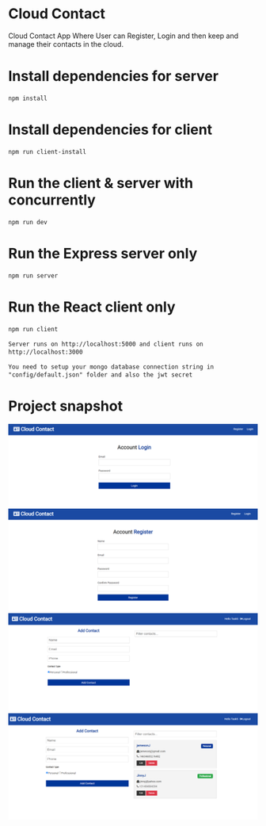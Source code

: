 # Cloud Contact

Cloud Contact App Where User can Register, Login and then keep and manage their contacts in the cloud.


# Install dependencies for server

```
npm install
```

# Install dependencies for client

```
npm run client-install
```

# Run the client & server with concurrently

```
npm run dev
```

# Run the Express server only

```
npm run server
```

# Run the React client only

```
npm run client
```

```
Server runs on http://localhost:5000 and client runs on http://localhost:3000
```

```
You need to setup your mongo database connection string in "config/default.json" folder and also the jwt secret
```

# Project snapshot
<img src="1.png" alt="PICTURES" /> 
<img src="2.png" alt="PICTURES" /> 
<img src="3.png" alt="PICTURES" /> 
<img src="4.png" alt="PICTURES" /> 